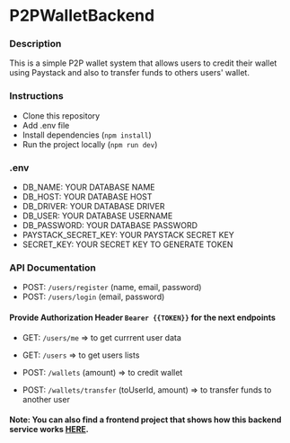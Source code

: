 # P2PWalletBackend

### Description

This is a simple P2P wallet system that allows users to credit their wallet using Paystack and also to transfer funds to others users' wallet.

### Instructions

- Clone this repository
- Add .env file
- Install dependencies (`npm install`)
- Run the project locally (`npm run dev`)

### .env
- DB_NAME: YOUR DATABASE NAME
- DB_HOST: YOUR DATABASE HOST
- DB_DRIVER: YOUR DATABASE DRIVER
- DB_USER: YOUR DATABASE USERNAME
- DB_PASSWORD: YOUR DATABASE PASSWORD
- PAYSTACK_SECRET_KEY: YOUR PAYSTACK SECRET KEY
- SECRET_KEY: YOUR SECRET KEY TO GENERATE TOKEN

### API Documentation

- POST: `/users/register` (name, email, password)
- POST: `/users/login` (email, password)

#### Provide Authorization Header `Bearer {{TOKEN}}` for the next endpoints

- GET: `/users/me` => to get currrent user data
- GET: `/users` => to get users lists

- POST: `/wallets` (amount) => to credit wallet
- POST: `/wallets/transfer` (toUserId, amount) => to transfer funds to another user

#### Note: You can also find a frontend project that shows how this backend service works [HERE](https://github.com/Gaelsk/P2PWalletFrontend).
